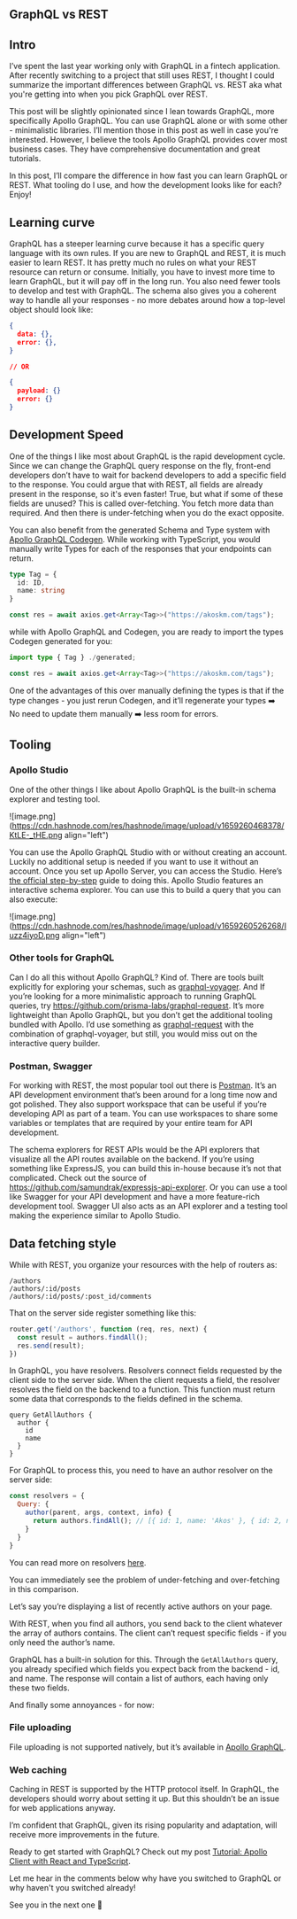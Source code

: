 ## GraphQL vs REST

## Intro
I’ve spent the last year working only with GraphQL in a fintech application. After recently switching to a project that still uses REST, I thought I could summarize the important differences between GraphQL vs. REST aka what you're getting into when you pick GraphQL over REST.

This post will be slightly opinionated since I lean towards GraphQL, more specifically Apollo GraphQL. You can use GraphQL alone or with some other - minimalistic libraries. I’ll mention those in this post as well in case you're interested. However, I believe the tools Apollo GraphQL provides cover most business cases. They have comprehensive documentation and great tutorials.

In this post, I’ll compare the difference in how fast you can learn GraphQL or REST. What tooling do I use, and how the development looks like for each? Enjoy!

## Learning curve
GraphQL has a steeper learning curve because it has a specific query language with its own rules. If you are new to GraphQL and REST, it is much easier to learn REST. It has pretty much no rules on what your REST resource can return or consume. Initially, you have to invest more time to learn GraphQL, but it will pay off in the long run. You also need fewer tools to develop and test with GraphQL. The schema also gives you a coherent way to handle all your responses - no more debates around how a top-level object should look like:
```json
{
  data: {},
  error: {},
}

// OR

{
  payload: {}
  error: {}
}
```

## Development Speed
One of the things I like most about GraphQL is the rapid development cycle. Since we can change the GraphQL query response on the fly, front-end developers don’t have to wait for backend developers to add a specific field to the response. You could argue that with REST, all fields are already present in the response, so it's even faster! True, but what if some of these fields are unused? This is called over-fetching. You fetch more data than required. And then there is under-fetching when you do the exact opposite.

You can also benefit from the generated Schema and Type system with [Apollo GraphQL Codegen](https://www.apollographql.com/blog/tooling/apollo-codegen/typescript-graphql-code-generator-generate-graphql-types/). While working with TypeScript, you would manually write Types for each of the responses that your endpoints can return.

```ts
type Tag = {
  id: ID,
  name: string
}

const res = await axios.get<Array<Tag>>("https://akoskm.com/tags");
```

while with Apollo GraphQL and Codegen, you are ready to import the types Codegen generated for you:

```ts
import type { Tag } ./generated;

const res = await axios.get<Array<Tag>>("https://akoskm.com/tags");
```

One of the advantages of this over manually defining the types is that if the type changes - you just rerun Codegen, and it’ll regenerate your types ➡️ No need to update them manually ➡️  less room for errors.

## Tooling

### Apollo Studio
One of the other things I like about Apollo GraphQL is the built-in schema explorer and testing tool.

![image.png](https://cdn.hashnode.com/res/hashnode/image/upload/v1659260468378/KtLE-_tHE.png align="left")

You can use the Apollo GraphQL Studio with or without creating an account. Luckily no additional setup is needed if you want to use it without an account. Once you set up Apollo Server, you can access the Studio. Here’s [the official step-by-step](https://www.apollographql.com/docs/apollo-server/getting-started) guide to doing this. 
Apollo Studio features an interactive schema explorer. You can use this to build a query that you can also execute:


![image.png](https://cdn.hashnode.com/res/hashnode/image/upload/v1659260526268/Iuzz4iyoD.png align="left")

### Other tools for GraphQL
Can I do all this without Apollo GraphQL? Kind of. There are tools built explicitly for exploring your schemas, such as [graphql-voyager](https://github.com/IvanGoncharov/graphql-voyager).
And If you’re looking for a more minimalistic approach to running GraphQL queries, try https://github.com/prisma-labs/graphql-request. It’s more lightweight than Apollo GraphQL, but you don’t get the additional tooling bundled with Apollo. I’d use something as [graphql-request](https://github.com/prisma-labs/graphql-request) with the combination of graphql-voyager, but still, you would miss out on the interactive query builder.

### Postman, Swagger
For working with REST, the most popular tool out there is [Postman](https://www.postman.com/). It’s an API development environment that’s been around for a long time now and got polished. They also support workspace that can be useful if you’re developing API as part of a team. You can use workspaces to share some variables or templates that are required by your entire team for API development.

The schema explorers for REST APIs would be the API explorers that visualize all the API routes available on the backend. If you’re using something like ExpressJS, you can build this in-house because it’s not that complicated. Check out the source of https://github.com/samundrak/expressjs-api-explorer. Or you can use a tool like Swagger for your API development and have a more feature-rich development tool. Swagger UI also acts as an API explorer and a testing tool making the experience similar to Apollo Studio.

## Data fetching style

While with REST, you organize your resources with the help of routers as:

```
/authors
/authors/:id/posts
/authors/:id/posts/:post_id/comments
```

That on the server side register something like this:

```js
router.get('/authors', function (req, res, next) {
  const result = authors.findAll();
  res.send(result);
})
```

In GraphQL, you have resolvers. Resolvers connect fields requested by the client side to the server side. When the client requests a field, the resolver resolves the field on the backend to a function. This function must return some data that corresponds to the fields defined in the schema.

```gql
query GetAllAuthors {
  author {
    id
    name
  }
}
```

For GraphQL to process this, you need to have an author resolver on the server side:

```js
const resolvers = {
  Query: {
    author(parent, args, context, info) {
      return authors.findAll(); // [{ id: 1, name: 'Akos' }, { id: 2, name: 'Tom' }]
    }
  }
}
```

You can read more on resolvers [here](https://www.apollographql.com/docs/apollo-server/data/resolvers).

You can immediately see the problem of under-fetching and over-fetching in this comparison.

Let’s say you’re displaying a list of recently active authors on your page.

With REST, when you find all authors, you send back to the client whatever the array of authors contains. The client can’t request specific fields - if you only need the author’s name.

GraphQL has a built-in solution for this. Through the `GetAllAuthors` query, you already specified which fields you expect back from the backend - id, and name. The response will contain a list of authors, each having only these two fields.

And finally some annoyances - for now:

### File uploading
File uploading is not supported natively, but it’s available in [Apollo GraphQL](https://www.apollographql.com/docs/apollo-server/data/file-uploads/).

### Web caching
Caching in REST is supported by the HTTP protocol itself. In GraphQL, the developers should worry about setting it up. But this shouldn’t be an issue for web applications anyway.

I’m confident that GraphQL, given its rising popularity and adaptation, will receive more improvements in the future.

Ready to get started with GraphQL? Check out my post [Tutorial: Apollo Client with React and TypeScript](https://akoskm.com/apollo-client-react-typescript-example).

Let me hear in the comments below why have you switched to GraphQL or why haven't you switched already!

See you in the next one 👋